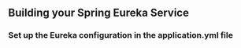 ## **Building your Spring Eureka Service**

### **Set up the Eureka configuration in the application.yml file**
